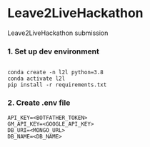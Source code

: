 # Leave2LiveHackathon
Leave2LiveHackathon submission

### 1. Set up dev environment
```

conda create -n l2l python=3.8
conda activate l2l
pip install -r requirements.txt

```

### 2. Create .env file
```
API_KEY=<BOTFATHER_TOKEN>
GM_API_KEY=<GOOGLE_API_KEY>
DB_URI=<MONGO_URL>
DB_NAME=<DB_NAME>
```